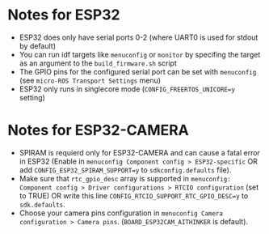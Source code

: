 # Notes for ESP32

- ESP32 does only have serial ports 0-2 (where UART0 is used for stdout by default)
- You can run idf targets like `menuconfig` or `monitor` by specifing the target as an argument to the `build_firmware.sh` script
- The GPIO pins for the configured serial port can be set with `menuconfig` (see `micro-ROS Transport Settings` menu)
- ESP32 only runs in singlecore mode (`CONFIG_FREERTOS_UNICORE=y` setting)


# Notes for ESP32-CAMERA 

- SPIRAM is requierd only for ESP32-CAMERA and can cause a fatal error in ESP32 (Enable in  `menuconfig Component config > ESP32-specific` OR  add `CONFIG_ESP32_SPIRAM_SUPPORT=y` to `sdkconfig.defaults` file).
- Make sure that `rtc_gpio_desc` array is supported in `menuconfig: Component config > Driver configurations > RTCIO configuration` (set to TRUE)
  OR write this line `CONFIG_RTCIO_SUPPORT_RTC_GPIO_DESC=y` to `sdk.defaults`.
- Choose your camera pins configuration in `menuconfig Camera configuration > Camera pins`. (`BOARD_ESP32CAM_AITHINKER` is default).



